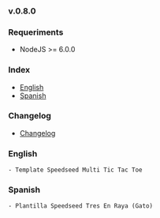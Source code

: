 ### v.0.8.0

### Requeriments
- NodeJS >= 6.0.0

### Index
- [English](#english)
- [Spanish](#spanish)

### Changelog
- [Changelog](https://github.com/ifedu/generator-speedseed-multi-tic-tac-toe/blob/master/CHANGELOG.md)

### English
    - Template Speedseed Multi Tic Tac Toe


### Spanish
    - Plantilla Speedseed Tres En Raya (Gato)